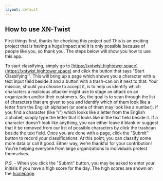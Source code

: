 ```yaml
---
layout: default
---
```


## How to use XN-Twist

First things first, thanks for checking this project out! This is an exciting project that is having a huge impact and it is only possible because of people like you, so thank you. The steps below will show you how to use this app.

To start classifying, simply go to [https://xntwist.hightower.space](https://xntwist.hightower.space) and click the button that says "Start Classifying!". This will bring up a page which shows you a character with a text input field beside it and a button with a trash-can on it next to that. Your mission, should you choose to accept it, is to help us identify which characters a malicious attacker might use to stage an attack on an organization and/or their customers. So, the goal is to scan through the list of characters that are given to you and identify which of them look like a letter from the English alphabet (or some of them may look like a number). If you find a character (like "ι") which looks like a letter from the English alphabet, simply type the letter that it looks like in the text field beside it. If a character doesn't look like anything, you can either leave it blank or suggest that it be removed from our list of possible characters by click the trashcan beside the text field. Once you are done with a page, click the "Submit" button to record your classifications. At this point, you can classify some more data or call it good. Either way, we're thankful for your contribution! You're helping everyone from large organizations to individuals protect themselves.

*P.S.* - When you click the "Submit" button, you may be asked to enter your initials if you have a high score for the day. The high scores are shown on the [homepage](https://xntwist.hightower.space).
